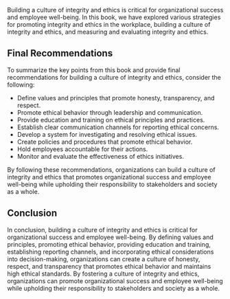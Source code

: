
Building a culture of integrity and ethics is critical for organizational success and employee well-being. In this book, we have explored various strategies for promoting integrity and ethics in the workplace, building a culture of integrity and ethics, and measuring and evaluating integrity and ethics.

Final Recommendations
---------------------

To summarize the key points from this book and provide final recommendations for building a culture of integrity and ethics, consider the following:

* Define values and principles that promote honesty, transparency, and respect.
* Promote ethical behavior through leadership and communication.
* Provide education and training on ethical principles and practices.
* Establish clear communication channels for reporting ethical concerns.
* Develop a system for investigating and resolving ethical issues.
* Create policies and procedures that promote ethical behavior.
* Hold employees accountable for their actions.
* Monitor and evaluate the effectiveness of ethics initiatives.

By following these recommendations, organizations can build a culture of integrity and ethics that promotes organizational success and employee well-being while upholding their responsibility to stakeholders and society as a whole.

Conclusion
----------

In conclusion, building a culture of integrity and ethics is critical for organizational success and employee well-being. By defining values and principles, promoting ethical behavior, providing education and training, establishing reporting channels, and incorporating ethical considerations into decision-making, organizations can create a culture of honesty, respect, and transparency that promotes ethical behavior and maintains high ethical standards. By fostering a culture of integrity and ethics, organizations can promote organizational success and employee well-being while upholding their responsibility to stakeholders and society as a whole.
